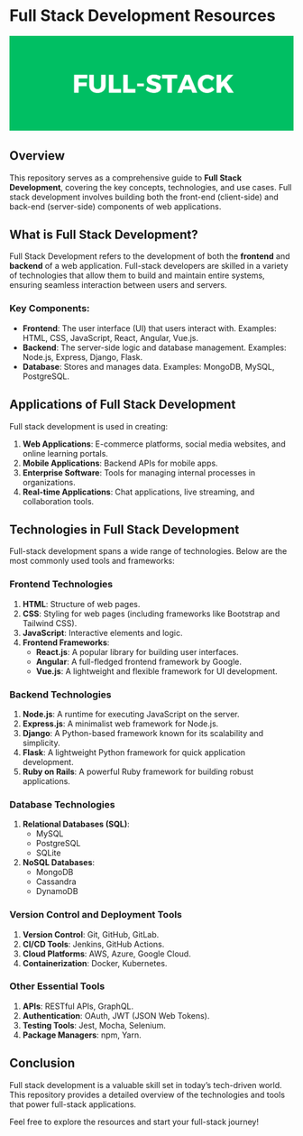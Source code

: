 # Full Stack Development Resources
![image](https://github.com/gowhar06/Full-Stack/blob/3b20b06409f8f2b7a56ec90e18a92570f1b666df/assets/Credit-Card%20fraud%20detection%20(3).png)



## Overview

This repository serves as a comprehensive guide to **Full Stack Development**, covering the key concepts, technologies, and use cases. Full stack development involves building both the front-end (client-side) and back-end (server-side) components of web applications.

## What is Full Stack Development?
Full Stack Development refers to the development of both the **frontend** and **backend** of a web application. Full-stack developers are skilled in a variety of technologies that allow them to build and maintain entire systems, ensuring seamless interaction between users and servers.

### Key Components:
- **Frontend**: The user interface (UI) that users interact with. Examples: HTML, CSS, JavaScript, React, Angular, Vue.js.
- **Backend**: The server-side logic and database management. Examples: Node.js, Express, Django, Flask.
- **Database**: Stores and manages data. Examples: MongoDB, MySQL, PostgreSQL.

## Applications of Full Stack Development
Full stack development is used in creating:
1. **Web Applications**: E-commerce platforms, social media websites, and online learning portals.
2. **Mobile Applications**: Backend APIs for mobile apps.
3. **Enterprise Software**: Tools for managing internal processes in organizations.
4. **Real-time Applications**: Chat applications, live streaming, and collaboration tools.

## Technologies in Full Stack Development
Full-stack development spans a wide range of technologies. Below are the most commonly used tools and frameworks:

### Frontend Technologies
1. **HTML**: Structure of web pages.
2. **CSS**: Styling for web pages (including frameworks like Bootstrap and Tailwind CSS).
3. **JavaScript**: Interactive elements and logic.
4. **Frontend Frameworks**:  
   - **React.js**: A popular library for building user interfaces.  
   - **Angular**: A full-fledged frontend framework by Google.  
   - **Vue.js**: A lightweight and flexible framework for UI development.

### Backend Technologies
1. **Node.js**: A runtime for executing JavaScript on the server.
2. **Express.js**: A minimalist web framework for Node.js.
3. **Django**: A Python-based framework known for its scalability and simplicity.
4. **Flask**: A lightweight Python framework for quick application development.
5. **Ruby on Rails**: A powerful Ruby framework for building robust applications.

### Database Technologies
1. **Relational Databases (SQL)**:  
   - MySQL  
   - PostgreSQL  
   - SQLite  
2. **NoSQL Databases**:  
   - MongoDB  
   - Cassandra  
   - DynamoDB  

### Version Control and Deployment Tools
1. **Version Control**: Git, GitHub, GitLab.
2. **CI/CD Tools**: Jenkins, GitHub Actions.
3. **Cloud Platforms**: AWS, Azure, Google Cloud.
4. **Containerization**: Docker, Kubernetes.

### Other Essential Tools
1. **APIs**: RESTful APIs, GraphQL.
2. **Authentication**: OAuth, JWT (JSON Web Tokens).
3. **Testing Tools**: Jest, Mocha, Selenium.
4. **Package Managers**: npm, Yarn.

## Conclusion
Full stack development is a valuable skill set in today’s tech-driven world. This repository provides a detailed overview of the technologies and tools that power full-stack applications.

Feel free to explore the resources and start your full-stack journey!   
